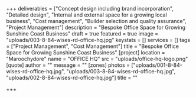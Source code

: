 +++
deliverables = ["Concept design including brand incorporation", "Detailed design", "Internal and external space for a growing local business", "Cost management", "Builder selection and quality assurance", "Project Management"]
description = "Bespoke Office Space for Growing Sunshine Coast Business"
draft = true
featured = true
image = "uploads/003-8-84-wises-rd-office-hq.jpg"
keystats = []
services = []
tags = ["Project Management", "Cost Management"]
title = "Bespoke Office Space for Growing Sunshine Coast Business"
[project]
location = "Maroochydore"
name = "OFFICE HQ"
src = "uploads/office-hq-logo.png"
[quote]
author = ""
message = ""
[zones]
photos = ["uploads/001-8-84-wises-rd-office-hq.jpg", "uploads/003-8-84-wises-rd-office-hq.jpg", "uploads/002-8-84-wises-rd-office-hq.jpg"]
title = ""

+++
